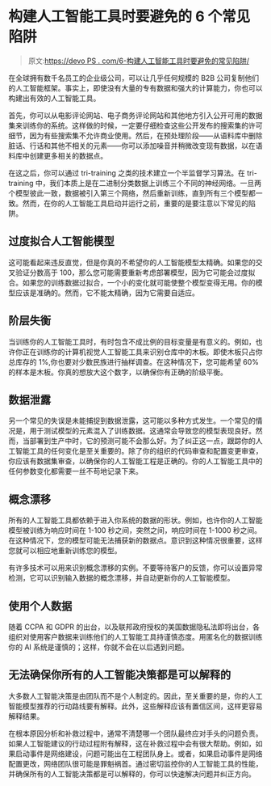 # 构建人工智能工具时要避免的 6 个常见陷阱

> 原文:[https://devo PS . com/6-构建人工智能工具时要避免的常见陷阱/](https://devops.com/6-common-pitfalls-to-avoid-while-building-out-your-ai-tools/)

在全球拥有数千名员工的企业级公司，可以让几乎任何规模的 B2B 公司复制他们的人工智能框架。事实上，即使没有大量的专有数据和强大的计算能力，你也可以构建出有效的人工智能工具。

首先，你可以从电影评论网站、电子商务评论网站和其他地方引入公开可用的数据集来训练你的系统。这样做的时候，一定要仔细检查这些公开发布的搜索集的许可细节，因为有些搜索集不允许商业使用。然后，在预处理阶段——从语料库中删除脏话、行话和其他不相关的元素——你可以添加噪音并稍微改变现有数据，以在语料库中创建更多相关的数据点。

在这之后，你可以通过 tri-training 之类的技术建立一个半监督学习算法。在 tri-training 中，我们本质上是在二进制分类数据上训练三个不同的神经网络。一旦两个模型彼此一致，数据被引入第三个网络，然后重新训练，直到所有三个模型都一致。然而，在你的人工智能工具启动并运行之前，重要的是要注意以下常见的陷阱。

## **过度拟合人工智能模型**

这可能看起来违反直觉，但是你真的不希望你的人工智能模型太精确。如果您的交叉验证分数高于 100，那么您可能需要重新考虑部署模型，因为它可能会过度拟合。如果您的训练数据过拟合，一个小的变化就可能使整个模型变得无用。你的模型应该是准确的。然而，它不能太精确，因为它需要自适应。

## **阶层失衡**

当训练你的人工智能工具时，有时包含不成比例的目标变量是有意义的。例如，也许你正在训练你的计算机视觉人工智能工具来识别仓库中的木板。即使木板只占你总库存的 1%,你也要对少数民族进行抽样调查。在这种情况下，您可能希望 60%的样本是木板。你真的想放大这个数字，以确保你有正确的阶级平衡。

## **数据泄露**

另一个常见的失误是未能捕捉到数据泄露，这可能以多种方式发生。一个常见的情况是，用于测试模型的元素混入了训练数据。这通常会导致您的模型表现良好。然而，当部署到生产中时，它的预测可能不会那么好。为了纠正这一点，跟踪你的人工智能工具的任何变化是至关重要的。除了你的组织的代码审查和配置变更审查，你应该有数据集审查，以确保你的人工智能工程是正确的。你的人工智能工具中的任何参数变化都需要一丝不苟地记录下来。

## **概念漂移**

所有的人工智能工具都依赖于进入你系统的数据的形状。例如，也许你的人工智能模型被训练为响应时间在 1-100 秒之间，突然之间，响应时间在 1-1000 秒之间。在这种情况下，您的模型可能无法捕获新的数据点。意识到这种情况很重要，这样您就可以相应地重新训练您的模型。

有许多技术可以用来识别概念漂移的实例。不要等待客户的反馈，你可以设置异常检测，它可以识别输入数据的概念漂移，并自动更新你的人工智能模型。

## **使用个人数据**

随着 CCPA 和 GDPR 的出台，以及联邦政府授权的美国数据隐私法即将出台，各组织对使用客户数据来训练他们的人工智能工具持谨慎态度。用匿名化的数据训练你的 AI 系统是谨慎的；这样，你就不会在以后遇到问题。

## **无法确保你所有的人工智能决策都是可以解释的**

大多数人工智能决策是由团队而不是个人制定的。因此，至关重要的是，你的人工智能模型推荐的行动路线要有解释。此外，这些解释应该有置信区间，这样更容易解释结果。

在根本原因分析和补救过程中，通常不清楚哪一个团队最终应对手头的问题负责。如果人工智能建议的行动过程附有解释，这在补救过程中会有很大帮助。例如，如果启动事件是网络建设，问题可能出在工程团队身上。或者，如果启动事件是网络配置更改，网络团队很可能是罪魁祸首。通过密切监控你的人工智能工具的性能，并确保所有的人工智能决策都是可以解释的，你可以快速解决问题并纠正方向。
